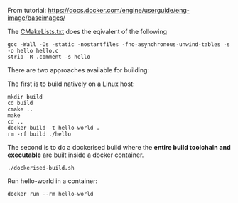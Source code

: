 From tutorial:
https://docs.docker.com/engine/userguide/eng-image/baseimages/

The [CMakeLists.txt](CMakeLists.txt) does the eqivalent of the following
````
gcc -Wall -Os -static -nostartfiles -fno-asynchronous-unwind-tables -s -o hello hello.c
strip -R .comment -s hello
````

There are two approaches available for building:

The first is to build natively on a Linux host:
````
mkdir build
cd build
cmake ..
make
cd ..
docker build -t hello-world .
rm -rf build ./hello
````

The second is to do a dockerised build where the **entire build toolchain and
executable** are built inside a docker container.
````
./dockerised-build.sh
````

Run hello-world in a container:
````
docker run --rm hello-world
````
